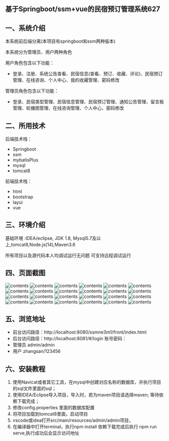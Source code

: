 ## 基于Springboot/ssm+vue的民宿预订管理系统627

## 一、系统介绍
本系统前后端分离(本项目有springboot和ssm两种版本)

本系统分为管理员、用户两种角色

用户角色包含以下功能：
- 登录、注册、系统公告查看、民宿信息(查看、预订、收藏、评论)、民宿预订管理、在线咨询、个人中心、我的收藏管理、密码修改

管理员角色包含以下功能：
- 登录、民宿类型管理、民宿信息管理、民宿预订管理、通知公告管理、留言板管理、轮播图管理、在线咨询管理、个人中心、密码修改

## 二、所用技术

后端技术栈：
- Springboot
- ssm
- mybatisPlus
- mysql
- tomcat8

前端技术栈：
- html
- bootstrap
- layui
- vue



## 三、环境介绍

基础环境 :IDEA/eclipse, JDK 1.8, Mysql5.7及以上,tomcat8,Node.js(14),Maven3.6

所有项目以及源代码本人均调试运行无问题 可支持远程调试运行

## 四、页面截图

![contents](./picture/picture1.png)
![contents](./picture/picture2.png)
![contents](./picture/picture3.png)
![contents](./picture/picture4.png)
![contents](./picture/picture5.png)
![contents](./picture/picture6.png)
![contents](./picture/picture7.png)
![contents](./picture/picture8.png)
![contents](./picture/picture9.png)
![contents](./picture/picture10.png)
![contents](./picture/picture11.png)
![contents](./picture/picture12.png)
![contents](./picture/picture13.png)
![contents](./picture/picture14.png)
![contents](./picture/picture15.png)
![contents](./picture/picture16.png)
![contents](./picture/picture17.png)
![contents](./picture/picture18.png)
![contents](./picture/picture19.png)
![contents](./picture/picture20.png)
![contents](./picture/picture21.png)
![contents](./picture/picture22.png)
![contents](./picture/picture23.png)
![contents](./picture/picture24.png)

## 五、浏览地址
- 前台访问路径：http://localhost:8080/ssmne3m1/front/index.html
- 后台访问路径：http://localhost:8081/#/login
  账号密码：
- 管理员  admin/admin
- 用户    zhangsan/123456

## 六、安装教程

1. 使用Navicat或者其它工具，在mysql中创建对应名称的数据库，并执行项目的sql文件里面的sql；
2. 使用IDEA/Eclipse导入项目，导入时，若为maven项目请选择maven; 等待依赖下载完成；
3. 修改config.properties 里面的数据库配置
4. 将项目加载到tomcat8里面，启动项目
5. vscode或idea打开src/main/resources/admin/admin项目，
6. 在编译器中打开terminal，执行npm install 依赖下载完成后执行 npm run serve,执行成功后会显示访问地址



